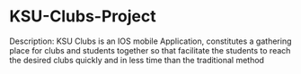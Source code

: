 # KSU-Clubs-Project
Description: KSU Clubs is an IOS mobile Application, constitutes a gathering place for clubs and students together so that facilitate the students to reach the desired clubs quickly and in less time than the traditional method   
